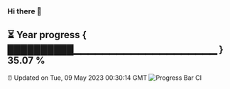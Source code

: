 ### Hi there 👋
⏳ Year progress { ██████████▁▁▁▁▁▁▁▁▁▁▁▁▁▁▁▁▁▁▁▁ } 35.07 %
---
⏰ Updated on Tue, 09 May 2023 00:30:14 GMT
![Progress Bar CI](https://github.com/Moyi321/Moyi321/workflows/Progress%20Bar%20CI/badge.svg)
